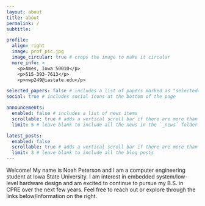 ```yaml
---
layout: about
title: about
permalink: /
subtitle:

profile:
  align: right
  image: prof_pic.jpg
  image_circular: true # crops the image to make it circular
  more_info: >
    <p>Ames, Iowa 50010</p>
    <p>515-393-7613</p>
    <p>nwp249@iastate.edu</p>

selected_papers: false # includes a list of papers marked as "selected={true}"
social: true # includes social icons at the bottom of the page

announcements:
  enabled: false # includes a list of news items
  scrollable: true # adds a vertical scroll bar if there are more than 3 news items
  limit: 5 # leave blank to include all the news in the `_news` folder

latest_posts:
  enabled: false
  scrollable: true # adds a vertical scroll bar if there are more than 3 new posts items
  limit: 3 # leave blank to include all the blog posts
---
```


Welcome! My name is Noah Peterson and I am a computer engineering student at Iowa State University. I am interest in embedded system/low-level hardware design
and am excited to continue to pursue my B.S. in CPRE over the next few years. Feel free to reach out or explore through the links below/information on the right.
